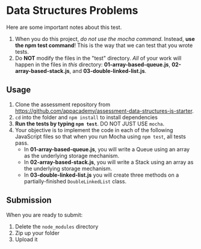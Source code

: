 # Data Structures Problems

Here are some important notes about this test.

1. When you do this project, _do not use the mocha command_. Instead, **use the
   npm test command**! This is the way that we can test that you wrote tests.
2. Do **NOT** modify the files in the "test" directory. _All_ of your work will
   happen in the files in _this_ directory: **01-array-based-queue.js**,
   **02-array-based-stack.js**, and **03-double-linked-list.js**.

## Usage

1. Clone the assessment repository from
   https://github.com/appacademy/assessment-data-structures-js-starter.
2. `cd` into the folder and `npm install` to install dependencies
3. **Run the tests by typing `npm test`**. DO NOT JUST USE `mocha`.
4. Your objective is to implement the code in each of the following JavaScript
   files so that when you run Mocha using `npm test`, all tests pass.
   * In **01-array-based-queue.js**, you will write a Queue using an array as
     the underlying storage mechanism.
   * In **02-array-based-stack.js**, you will write a Stack using an array as
     the underlying storage mechanism.
   * In **03-double-linked-list.js** you will create three methods on a
     partially-finished `DoubleLinkedList` class.


## Submission

When you are ready to submit:

1. Delete the `node_modules` directory
2. Zip up your folder
3. Upload it
